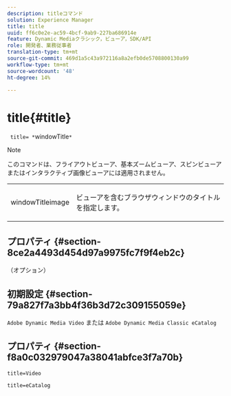 ```yaml
---
description: titleコマンド
solution: Experience Manager
title: title
uuid: ff6c0e2e-ac59-4bcf-9ab9-227ba686914e
feature: Dynamic Mediaクラシック，ビューア，SDK/API
role: 開発者、業務従事者
translation-type: tm+mt
source-git-commit: 469d1a5c43a972116a8a2efb0de5708800130a99
workflow-type: tm+mt
source-wordcount: '48'
ht-degree: 14%

---
```



# title{#title}

` title= *`windowTitle`*`

>[!NOTE]
>
>このコマンドは、フライアウトビューア、基本ズームビューア、スピンビューアまたはインタラクティブ画像ビューアには適用されません。

<table id="table_406072054CBA4A7BAC8E7AD45E361D37"> 
 <tbody> 
  <tr> 
   <td colname="col1"> <p> <span class="codeph"> <span class="varname"> windowTitleimage</span> </span> </p> </td> 
   <td colname="col2"> <p>ビューアを含むブラウザウィンドウのタイトルを指定します。 </p> </td> 
  </tr> 
 </tbody> 
</table>

## プロパティ {#section-8ce2a4493d454d97a9975fc7f9f4eb2c}

（オプション）

## 初期設定 {#section-79a827f7a3bb4f36b3d72c309155059e}

`Adobe Dynamic Media Video` または `Adobe Dynamic Media Classic eCatalog`

## プロパティ {#section-f8a0c032979047a38041abfce3f7a70b}

`title=Video`

`title=eCatalog`
